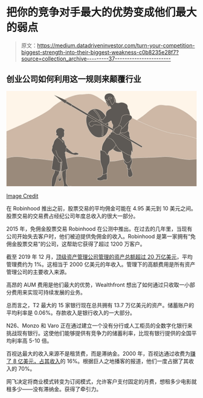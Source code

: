 # 把你的竞争对手最大的优势变成他们最大的弱点

> 原文：<https://medium.datadriveninvestor.com/turn-your-competition-biggest-strength-into-their-biggest-weakness-c0b8235e28f7?source=collection_archive---------37----------------------->

## 创业公司如何利用这一规则来颠覆行业

![](img/f4d0c9c6530e85de0c715c2977be3324.png)

[Image Credit](https://retailnzblog.wordpress.com/)

在 Robinhood 推出之前，股票交易的平均佣金可能在 4.95 美元到 10 美元之间。股票交易的交易费占经纪公司年度总收入的很大一部分。

2015 年，免佣金股票交易 Robinhood 在公测中推出。在过去的几年里，当现有公司开始失去客户时，他们被迫提供免佣金的收入。Robinhood 是第一家拥有“免佣金股票交易”的公司，这帮助它获得了超过 1200 万客户。

截至 2019 年 12 月，[顶级资产管理公司管理的资产总额超过 20 万亿美元](https://www.advratings.com/top-asset-management-firms)，平均管理费约为 1%。这相当于 2000 亿美元的年收入。管理下的高额费用是所有资产管理公司的主要收入来源。

高昂的 AUM 费用是他们最大的优势，Wealthfront 想出了如何通过只收取一小部分费用来实现可持续发展的业务。

总而言之，T2 最大的 15 家银行现在总共拥有 13.7 万亿美元的资产。储蓄账户的平均利率是 0.06%。存款收入是银行收入的一大部分。

N26、Monzo 和 Varo 正在通过建立一个没有分行或人工柜员的全数字化银行来挑战现有银行。这使他们能够提供有竞争力的储蓄利率，比现有银行提供的全国平均利率高 5-10 倍。

百视达最大的收入来源不是租赁费，而是滞纳金。2000 年，百视达通过收费为[赚了 8 亿美元，占其收入](http://www.nbcnews.com/id/39332696/ns/business-retail/t/hubris-late-fees-doomed-blockbuster/#.XvtUji2ZPOQ)的 16%。根据巨人之地播客的报道，他们一度占据了其收入的 70%。

网飞决定将商业模式转变为订阅模式，允许客户支付固定的月费，想租多少电影就租多少——没有滞纳金。获得了牵引力。